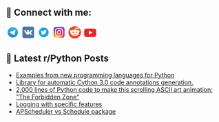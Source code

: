 ## 🔎 Connect with me:
[<img src="https://github.com/bullbesh/bullbesh/blob/main/images/Telegram.png" width="32" height="32" />](https://t.me/bullbesh)
[<img src="https://github.com/bullbesh/bullbesh/blob/main/images/VK.png" width="32" height="32" />](https://vk.com/bullbesh)
[<img src="https://github.com/bullbesh/bullbesh/blob/main/images/Twitter.png" width="32" height="32" />](https://twitter.com/bullbesh1)
[<img src="https://github.com/bullbesh/bullbesh/blob/main/images/Instagram.png" width="32" height="32" />](https://www.instagram.com/bullbesh)
[<img src="https://github.com/bullbesh/bullbesh/blob/main/images/Reddit.png" width="32" height="32" />](https://www.reddit.com/user/bullbesh)
[<img src="https://github.com/bullbesh/bullbesh/blob/main/images/YouTube.png" width="32" height="32" />](https://www.youtube.com/channel/UCtfjRs6uzgq5mfm8S06WTcg)

## 📕 Latest r/Python Posts
<!-- BLOG-POST-LIST:START -->
- [Examples from new programming languages for Python](https://www.reddit.com/r/Python/comments/1cprx9g/examples_from_new_programming_languages_for_python/)
- [Library for automatic Cython 3.0 code annotations generation.](https://www.reddit.com/r/Python/comments/1cpqh34/library_for_automatic_cython_30_code_annotations/)
- [2,000 lines of Python code to make this scrolling ASCII art animation: &quot;The Forbidden Zone&quot;](https://www.reddit.com/r/Python/comments/1cpq2d9/2000_lines_of_python_code_to_make_this_scrolling/)
- [Logging with specific features](https://www.reddit.com/r/Python/comments/1cpohpj/logging_with_specific_features/)
- [APScheduler vs Schedule package](https://www.reddit.com/r/Python/comments/1cpj8ra/apscheduler_vs_schedule_package/)
<!-- BLOG-POST-LIST:END -->
